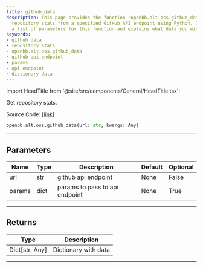 ```yaml
---
title: github_data
description: This page provides the function 'openbb.alt.oss.github_data' to retrieve
  repository stats from a specified GitHub API endpoint using Python. It includes
  a list of parameters for this function and explains what data you will retrieve.
keywords:
- github data
- repository stats
- openbb.alt.oss.github_data
- github api endpoint
- params
- api endpoint
- dictionary data
---
```


import HeadTitle from '@site/src/components/General/HeadTitle.tsx';

<HeadTitle title="alt.oss.github_data - Reference | OpenBB SDK Docs" />

Get repository stats.

Source Code: [[link](https://github.com/OpenBB-finance/OpenBBTerminal/tree/main/openbb_terminal/alternative/oss/github_model.py#L21)]

```python wordwrap
openbb.alt.oss.github_data(url: str, kwargs: Any)
```

---

## Parameters

| Name | Type | Description | Default | Optional |
| ---- | ---- | ----------- | ------- | -------- |
| url | str | github api endpoint | None | False |
| params | dict | params to pass to api endpoint | None | True |


---

## Returns

| Type | Description |
| ---- | ----------- |
| Dict[str, Any] | Dictionary with data |
---

